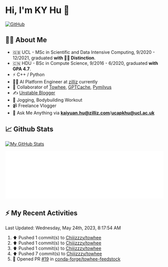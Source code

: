 # Hi, I'm KY Hu 👋

[![GitHub](https://img.shields.io/badge/dynamic/json?logo=github&label=GitHub&labelColor=495867&color=495867&query=%24.data.totalSubs&url=https%3A%2F%2Fapi.spencerwoo.com%2Fsubstats%2F%3Fsource%3Dgithub%26queryKey%3Dhayschan&style=flat-square)](https://github.com/Chiiizzzy)

## 🧑‍💻 About Me


- 🇬🇧 UCL - MSc in Scientific and Data Intensive Computing, 9/2020 - 12/2021, graduated **with 🧑‍🎓 Distinction**.
- 🇨🇳 HDU - BSc in Compute Science, 9/2016 - 6/2020, graduated **with GPA 4.7**.
- ⚡️ C++ / Python
- 🧑‍💻 AI Platform Engineer at [zilliz](https://zilliz.com/) currently
- 💬 Collaborator of [Towhee](https://github.com/towhee-io/towhee), [GPTCache](https://github.com/zilliztech/GPTCache), [Pymilvus](https://github.com/milvus-io/pymilvus)
- ✍️ [Unstable Blogger](https://blog.csdn.net/DooDia)
- 🏃 Jogging, Bodybuilding Workout
- 📹 Freelance Vlogger
- 📮 Ask Me Anything via **[kaiyuan.hu@zilliz.com](mailto:kaiyuan.hu@zilliz.com)**/**[ucapkhu@ucl.ac.uk](ucapkhu@ucl.ac.uk)**


## 📈 Github Stats

[![My GitHub Stats](https://github-readme-stats.vercel.app/api?username=Chiiizzzy&show_icons=true&theme=gotham)](https://github-readme-stats.vercel.app/api?username=Chiiizzzy&show_icons=true&theme=gotham)

<!-- [![Ashutosh's github activity graph](https://github-readme-activity-graph.cyclic.app/graph?username=Chiiizzzy&theme=dracula)](https://github.com/Chiiizzzy/github-readme-activity-graph) -->


![Metrics 👋](/metrics.plugin.followup.user.svg)

## ⚡️ My Recent Activities

<!--RECENT_ACTIVITY:last_update-->
Last Updated: Wednesday, May 24th, 2023, 8:17:54 AM
<!--RECENT_ACTIVITY:last_update_end-->

<!--RECENT_ACTIVITY:start-->
1. ⬆️ Pushed 1 commit(s) to [Chiiizzzy/towhee](https://github.com/Chiiizzzy/towhee)<br>
2. ⬆️ Pushed 1 commit(s) to [Chiiizzzy/towhee](https://github.com/Chiiizzzy/towhee)<br>
3. ⬆️ Pushed 1 commit(s) to [Chiiizzzy/towhee](https://github.com/Chiiizzzy/towhee)<br>
4. ⬆️ Pushed 7 commit(s) to [Chiiizzzy/towhee](https://github.com/Chiiizzzy/towhee)<br>
5. 💪 Opened PR [#19](https://github.com/conda-forge/towhee-feedstock/pull/19) in [conda-forge/towhee-feedstock](https://github.com/conda-forge/towhee-feedstock)<br>
<!--RECENT_ACTIVITY:end-->
